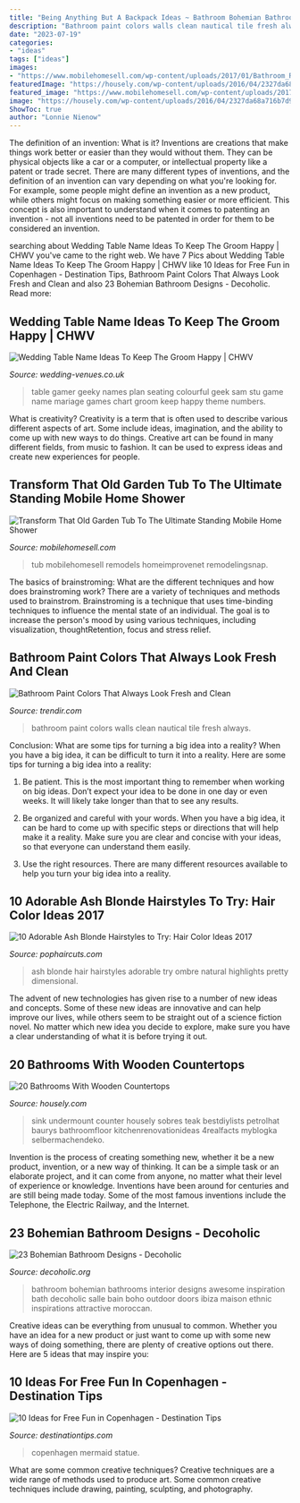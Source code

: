 ```yaml
---
title: "Being Anything But A Backpack Ideas ~ Bathroom Bohemian Bathrooms Interior Designs Awesome Inspiration Bath Decoholic Salle Bain Boho Outdoor Doors Ibiza Maison Ethnic Inspirations Attractive Moroccan"
description: "Bathroom paint colors walls clean nautical tile fresh always"
date: "2023-07-19"
categories:
- "ideas"
tags: ["ideas"]
images:
- "https://www.mobilehomesell.com/wp-content/uploads/2017/01/Bathroom_Remodels.png"
featuredImage: "https://housely.com/wp-content/uploads/2016/04/2327da68a716b7d9c6b137b99384e499.jpg"
featured_image: "https://www.mobilehomesell.com/wp-content/uploads/2017/01/Bathroom_Remodels.png"
image: "https://housely.com/wp-content/uploads/2016/04/2327da68a716b7d9c6b137b99384e499.jpg"
ShowToc: true
author: "Lonnie Nienow"
---
```



The definition of an invention: What is it?
Inventions are creations that make things work better or easier than they would without them. They can be physical objects like a car or a computer, or intellectual property like a patent or trade secret. There are many different types of inventions, and the definition of an invention can vary depending on what you're looking for. For example, some people might define an invention as a new product, while others might focus on making something easier or more efficient. This concept is also important to understand when it comes to patenting an invention - not all inventions need to be patented in order for them to be considered an invention.

	

		
searching about Wedding Table Name Ideas To Keep The Groom Happy | CHWV you've came to the right web. We have 7 Pics about Wedding Table Name Ideas To Keep The Groom Happy | CHWV like 10 Ideas for Free Fun in Copenhagen - Destination Tips, Bathroom Paint Colors That Always Look Fresh and Clean and also 23 Bohemian Bathroom Designs - Decoholic. Read more:
		
    
## Wedding Table Name Ideas To Keep The Groom Happy | CHWV

<img loading=lazy src="https://www.wedding-venues.co.uk/sites/default/files/15.geeky-table-names-keep-groom-happy.jpg" onerror="this.onerror=null;this.src='https://tse1.mm.bing.net/th?id=OIP.Cw_JL0DDf7K_4GagR2N8MQHaLH&amp;pid=15.1';" alt="Wedding Table Name Ideas To Keep The Groom Happy | CHWV">

_Source: wedding-venues.co.uk_

>table gamer geeky names plan seating colourful geek sam stu game name mariage games chart groom keep happy theme numbers. 

	

What is creativity?
Creativity is a term that is often used to describe various different aspects of art. Some include ideas, imagination, and the ability to come up with new ways to do things. Creative art can be found in many different fields, from music to fashion. It can be used to express ideas and create new experiences for people.

    
## Transform That Old Garden Tub To The Ultimate Standing Mobile Home Shower

<img loading=lazy src="https://www.mobilehomesell.com/wp-content/uploads/2017/01/Bathroom_Remodels.png" onerror="this.onerror=null;this.src='https://tse1.mm.bing.net/th?id=OIP.JHHdv9n_rSmW1HOXQohb7QHaK7&amp;pid=15.1';" alt="Transform That Old Garden Tub To The Ultimate Standing Mobile Home Shower">

_Source: mobilehomesell.com_

>tub mobilehomesell remodels homeimprovenet remodelingsnap. 

	

The basics of brainstroming: What are the different techniques and how does brainstroming work?
There are a variety of techniques and methods used to brainstrom. Brainstroming is a technique that uses time-binding techniques to influence the mental state of an individual. The goal is to increase the person's mood by using various techniques, including visualization, thoughtRetention, focus and stress relief.

    
## Bathroom Paint Colors That Always Look Fresh And Clean

<img loading=lazy src="https://cdn.trendir.com/wp-content/uploads/2017/09/nautrical-blue-walls.jpg" onerror="this.onerror=null;this.src='https://tse2.mm.bing.net/th?id=OIP.f6ujDygHxR1OXVxwpaPQ5QHaK9&amp;pid=15.1';" alt="Bathroom Paint Colors That Always Look Fresh and Clean">

_Source: trendir.com_

>bathroom paint colors walls clean nautical tile fresh always. 

	

Conclusion: What are some tips for turning a big idea into a reality?
When you have a big idea, it can be difficult to turn it into a reality. Here are some tips for turning a big idea into a reality:
1. Be patient. This is the most important thing to remember when working on big ideas. Don’t expect your idea to be done in one day or even weeks. It will likely take longer than that to see any results.

2. Be organized and careful with your words. When you have a big idea, it can be hard to come up with specific steps or directions that will help make it a reality. Make sure you are clear and concise with your ideas, so that everyone can understand them easily.

3. Use the right resources. There are many different resources available to help you turn your big idea into a reality.

    
## 10 Adorable Ash Blonde Hairstyles To Try: Hair Color Ideas 2017

<img loading=lazy src="http://pophaircuts.com/images/2016/06/Pretty-Hair-Color-for-Long-Hair-Ash-Blonde.jpg" onerror="this.onerror=null;this.src='https://tse1.mm.bing.net/th?id=OIP.DFQ9sAVb2uHNbu5XtY9M7wHaNK&amp;pid=15.1';" alt="10 Adorable Ash Blonde Hairstyles to Try: Hair Color Ideas 2017">

_Source: pophaircuts.com_

>ash blonde hair hairstyles adorable try ombre natural highlights pretty dimensional. 

	

The advent of new technologies has given rise to a number of new ideas and concepts. Some of these new ideas are innovative and can help improve our lives, while others seem to be straight out of a science fiction novel. No matter which new idea you decide to explore, make sure you have a clear understanding of what it is before trying it out.

    
## 20 Bathrooms With Wooden Countertops

<img loading=lazy src="https://housely.com/wp-content/uploads/2016/04/2327da68a716b7d9c6b137b99384e499.jpg" onerror="this.onerror=null;this.src='https://tse1.mm.bing.net/th?id=OIP.Soh9Pu8Fy_CbU5dMNMrZzwHaE7&amp;pid=15.1';" alt="20 Bathrooms With Wooden Countertops">

_Source: housely.com_

>sink undermount counter housely sobres teak bestdiylists petrolhat baurys bathroomfloor kitchenrenovationideas 4realfacts myblogka selbermachendeko. 

	

Invention is the process of creating something new, whether it be a new product, invention, or a new way of thinking. It can be a simple task or an elaborate project, and it can come from anyone, no matter what their level of experience or knowledge. Inventions have been around for centuries and are still being made today. Some of the most famous inventions include the Telephone, the Electric Railway, and the Internet.

    
## 23 Bohemian Bathroom Designs - Decoholic

<img loading=lazy src="http://decoholic.org/wp-content/uploads/2014/11/bohemian-bathroom-design-17-622x935.jpg" onerror="this.onerror=null;this.src='https://tse1.mm.bing.net/th?id=OIP.zNZvbm4DQK3VF5Ndv-E3nwHaLI&amp;pid=15.1';" alt="23 Bohemian Bathroom Designs - Decoholic">

_Source: decoholic.org_

>bathroom bohemian bathrooms interior designs awesome inspiration bath decoholic salle bain boho outdoor doors ibiza maison ethnic inspirations attractive moroccan. 

	

Creative ideas can be everything from unusual to common. Whether you have an idea for a new product or just want to come up with some new ways of doing something, there are plenty of creative options out there. Here are 5 ideas that may inspire you: 

    
## 10 Ideas For Free Fun In Copenhagen - Destination Tips

<img loading=lazy src="http://www.destinationtips.com/wp-content/uploads/2015/03/Little-Mermaid-Statue-Copenhagen-800x1200.jpg" onerror="this.onerror=null;this.src='https://tse3.mm.bing.net/th?id=OIP.TEPRF0HSfoIiPxy9D6B8kgHaLH&amp;pid=15.1';" alt="10 Ideas for Free Fun in Copenhagen - Destination Tips">

_Source: destinationtips.com_

>copenhagen mermaid statue. 

	

What are some common creative techniques?
Creative techniques are a wide range of methods used to produce art. Some common creative techniques include drawing, painting, sculpting, and photography.

